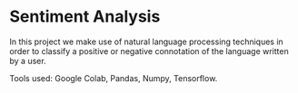 # Sentiment Analysis

In this project we make use of natural language processing techniques in order to classify a positive or negative connotation of the language written by a user. 

Tools used: Google Colab, Pandas, Numpy, Tensorflow.
